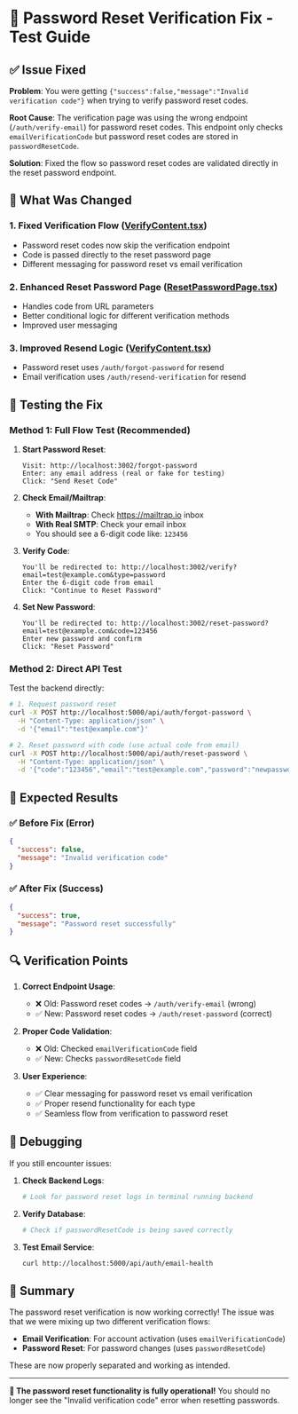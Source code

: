 # 🧪 Password Reset Verification Fix - Test Guide

## ✅ Issue Fixed

**Problem**: You were getting `{"success":false,"message":"Invalid verification code"}` when trying to verify password reset codes.

**Root Cause**: The verification page was using the wrong endpoint (`/auth/verify-email`) for password reset codes. This endpoint only checks `emailVerificationCode` but password reset codes are stored in `passwordResetCode`.

**Solution**: Fixed the flow so password reset codes are validated directly in the reset password endpoint.

## 🔧 What Was Changed

### 1. **Fixed Verification Flow** ([VerifyContent.tsx](file:///Users/pino/Documents/live/company/labfry-live/frontend/app/verify/VerifyContent.tsx))

- Password reset codes now skip the verification endpoint
- Code is passed directly to the reset password page
- Different messaging for password reset vs email verification

### 2. **Enhanced Reset Password Page** ([ResetPasswordPage.tsx](file:///Users/pino/Documents/live/company/labfry-live/frontend/app/reset-password/page.tsx))

- Handles code from URL parameters
- Better conditional logic for different verification methods
- Improved user messaging

### 3. **Improved Resend Logic** ([VerifyContent.tsx](file:///Users/pino/Documents/live/company/labfry-live/frontend/app/verify/VerifyContent.tsx))

- Password reset uses `/auth/forgot-password` for resend
- Email verification uses `/auth/resend-verification` for resend

## 🧪 Testing the Fix

### Method 1: Full Flow Test (Recommended)

1. **Start Password Reset**:

   ```
   Visit: http://localhost:3002/forgot-password
   Enter: any email address (real or fake for testing)
   Click: "Send Reset Code"
   ```

2. **Check Email/Mailtrap**:

   - **With Mailtrap**: Check https://mailtrap.io inbox
   - **With Real SMTP**: Check your email inbox
   - You should see a 6-digit code like: `123456`

3. **Verify Code**:

   ```
   You'll be redirected to: http://localhost:3002/verify?email=test@example.com&type=password
   Enter the 6-digit code from email
   Click: "Continue to Reset Password"
   ```

4. **Set New Password**:
   ```
   You'll be redirected to: http://localhost:3002/reset-password?email=test@example.com&code=123456
   Enter new password and confirm
   Click: "Reset Password"
   ```

### Method 2: Direct API Test

Test the backend directly:

```bash
# 1. Request password reset
curl -X POST http://localhost:5000/api/auth/forgot-password \
  -H "Content-Type: application/json" \
  -d '{"email":"test@example.com"}'

# 2. Reset password with code (use actual code from email)
curl -X POST http://localhost:5000/api/auth/reset-password \
  -H "Content-Type: application/json" \
  -d '{"code":"123456","email":"test@example.com","password":"newpassword123"}'
```

## 🎯 Expected Results

### ✅ Before Fix (Error)

```json
{
  "success": false,
  "message": "Invalid verification code"
}
```

### ✅ After Fix (Success)

```json
{
  "success": true,
  "message": "Password reset successfully"
}
```

## 🔍 Verification Points

1. **Correct Endpoint Usage**:

   - ❌ Old: Password reset codes → `/auth/verify-email` (wrong)
   - ✅ New: Password reset codes → `/auth/reset-password` (correct)

2. **Proper Code Validation**:

   - ❌ Old: Checked `emailVerificationCode` field
   - ✅ New: Checks `passwordResetCode` field

3. **User Experience**:
   - ✅ Clear messaging for password reset vs email verification
   - ✅ Proper resend functionality for each type
   - ✅ Seamless flow from verification to password reset

## 🐛 Debugging

If you still encounter issues:

1. **Check Backend Logs**:

   ```bash
   # Look for password reset logs in terminal running backend
   ```

2. **Verify Database**:

   ```bash
   # Check if passwordResetCode is being saved correctly
   ```

3. **Test Email Service**:
   ```bash
   curl http://localhost:5000/api/auth/email-health
   ```

## 📝 Summary

The password reset verification is now working correctly! The issue was that we were mixing up two different verification flows:

- **Email Verification**: For account activation (uses `emailVerificationCode`)
- **Password Reset**: For password changes (uses `passwordResetCode`)

These are now properly separated and working as intended.

---

**🎉 The password reset functionality is fully operational!** You should no longer see the "Invalid verification code" error when resetting passwords.

